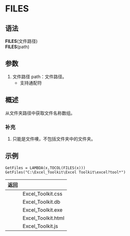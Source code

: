 # FILES

## 语法

**FILES**(文件路径)  
**FILES**(path)

## 参数

1. 文件路径 path：文件路径。
    - 支持通配符

## 概述

从文件夹路径中获取文件名称数组。

### 补充

1. 只能是文件噢，不包括文件夹中的文件夹。

## 示例

```excel
GetFiles = LAMBDA(x,TOCOL(FILES(x)))
GetFiles("C:\Excel_Toolkit\Excel Toolkit\excel?tool*")
```

| 返回 |                    |
| ---- | ------------------ |
|      | Excel_Toolkit.css  |
|      | Excel_Toolkit.db   |
|      | Excel_Toolkit.exe  |
|      | Excel_Toolkit.html |
|      | Excel_Toolkit.js   |
